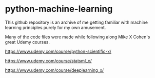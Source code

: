 # python-machine-learning

This github repository is an archive of me getting familiar with machine learning principles purely for my own amusement. 

Many of the code files were made while following along Mike X Cohen's great Udemy courses. 

https://www.udemy.com/course/python-scientific-x/

https://www.udemy.com/course/statsml_x/

https://www.udemy.com/course/deeplearning_x/
